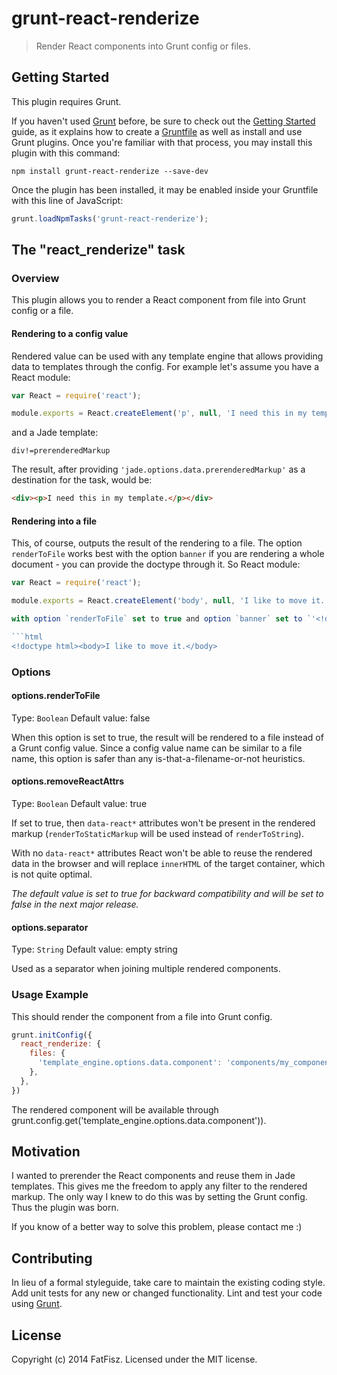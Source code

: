 # grunt-react-renderize

> Render React components into Grunt config or files.

## Getting Started
This plugin requires Grunt.

If you haven't used [Grunt](http://gruntjs.com/) before, be sure to check out the [Getting Started](http://gruntjs.com/getting-started) guide, as it explains how to create a [Gruntfile](http://gruntjs.com/sample-gruntfile) as well as install and use Grunt plugins. Once you're familiar with that process, you may install this plugin with this command:

```shell
npm install grunt-react-renderize --save-dev
```

Once the plugin has been installed, it may be enabled inside your Gruntfile with this line of JavaScript:

```js
grunt.loadNpmTasks('grunt-react-renderize');
```

## The "react_renderize" task

### Overview
This plugin allows you to render a React component from file into Grunt config or a file.

#### Rendering to a config value
Rendered value can be used with any template engine that allows providing data to templates through the config. For example let's assume you have a React module:

```js
var React = require('react');

module.exports = React.createElement('p', null, 'I need this in my template.');
```

and a Jade template:
```jade
div!=prerenderedMarkup
```

The result, after providing `'jade.options.data.prerenderedMarkup'` as a destination for the task, would be:

```html
<div><p>I need this in my template.</p></div>
```

#### Rendering into a file
This, of course, outputs the result of the rendering to a file. The option `renderToFile` works best with the option `banner` if you are rendering a whole document - you can provide the doctype through it.
So React module:

```js
var React = require('react');

module.exports = React.createElement('body', null, 'I like to move it.');

with option `renderToFile` set to true and option `banner` set to `'<!doctype html>'` will result in a file with a content:

```html
<!doctype html><body>I like to move it.</body>
```

### Options

#### options.renderToFile
Type: `Boolean`
Default value: false

When this option is set to true, the result will be rendered to a file instead of a Grunt config value.
Since a config value name can be similar to a file name, this option is safer than any is-that-a-filename-or-not heuristics.

#### options.removeReactAttrs
Type: `Boolean`
Default value: true

If set to true, then `data-react*` attributes won't be present in the rendered markup (`renderToStaticMarkup` will be used instead of `renderToString`).

With no `data-react*` attributes React won't be able to reuse the rendered data in the browser and will replace `innerHTML` of the target container, which is not quite optimal.

*The default value is set to true for backward compatibility and will be set to false in the next major release.*

#### options.separator
Type: `String`
Default value: empty string

Used as a separator when joining multiple rendered components.

### Usage Example

This should render the component from a file into Grunt config.

```js
grunt.initConfig({
  react_renderize: {
    files: {
      'template_engine.options.data.component': 'components/my_component.js',
    },
  },
})
```

The rendered component will be available through grunt.config.get('template_engine.options.data.component')).

## Motivation
I wanted to prerender the React components and reuse them in Jade templates. This gives me the freedom to apply any filter to the rendered markup. The only way I knew to do this was by setting the Grunt config. Thus the plugin was born.

If you know of a better way to solve this problem, please contact me :)

## Contributing
In lieu of a formal styleguide, take care to maintain the existing coding style. Add unit tests for any new or changed functionality. Lint and test your code using [Grunt](http://gruntjs.com/).

## License
Copyright (c) 2014 FatFisz. Licensed under the MIT license.
